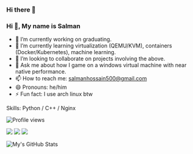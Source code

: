 ### Hi there 👋

<!--
**defunSM/defunSM** is a ✨ _special_ ✨ repository because its `README.md` (this file) appears on your GitHub profile.

Here are some ideas to get you started:

- 🔭 I’m currently working on ...
- 🌱 I’m currently learning ...
- 👯 I’m looking to collaborate on ...
- 🤔 I’m looking for help with ...
- 💬 Ask me about ...
- 📫 How to reach me: ...
- 😄 Pronouns: ...
- ⚡ Fun fact: ...
-->
### Hi 👋, My name is Salman

- 🔭 I’m currently working on graduating.
- 🌱 I’m currently learning virtualization (QEMU/KVM), containers (Docker/Kubernetes), machine learning.
- 👯 I’m looking to collaborate on projects involving the above.
- 💬 Ask me about how I game on a windows virtual machine with near native performance.
- 📫 How to reach me: salmanhossain500@gmail.com
- 😄 Pronouns: he/him
- ⚡ Fun fact: I use arch linux btw

Skills: Python / C++ / Nginx

![Profile views](https://gpvc.arturio.dev/defunSM)

![](https://img.shields.io/badge/OS-Arch_Linux-informational?style=flat&logo=Arch-Linux) ![](https://img.shields.io/badge/Packages-1519-informational?style=flat&logo=Buffer) ![](https://img.shields.io/badge/Shell-zsh_5.8-informational?style=flat&logo=GNU-Bash)


![My's GitHub Stats](https://github-readme-stats.vercel.app/api?username=defunSM&show_icons=true&theme=radical)
